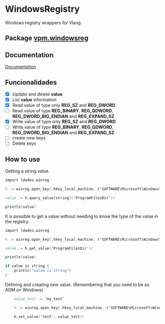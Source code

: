 
# WindowsRegistry

Windows registry wrappers for Vlang


## Package [vpm.windowsreg](https://vpm.vlang.io/packages/ldedev.windowsreg)


## Documentation

[Documentation](https://ldedev.github.io/WindowsRegistry)


## Funcionalidades

- [X] Update and delete **value**
- [X] List **value** information
- [X] Read value of type only **REG_SZ** and **REG_DWORD**
- [ ] Read value of type **REG_BINARY**, **REG_QDWORD**, **REG_DWORD_BIG_ENDIAN** and **REG_EXPAND_SZ** 
- [X] Write value of type only **REG_SZ** and **REG_DWORD**
- [ ] Write value of type **REG_BINARY**, **REG_QDWORD**, **REG_DWORD_BIG_ENDIAN** and **REG_EXPAND_SZ** 
- [ ] create new keys
- [ ] Delete keys

## How to use

Getting a string value.

```v
import ldedev.winreg

h := winreg.open_key(.hkey_local_machine, r'SOFTWARE\Microsoft\Windows\CurrentVersion', .key_read)!

value := h.query_value[string]('ProgramFilesDir')!

println(value)
```

It is possible to get a value without needing to know the type of the value in the registry.

```v
import ldedev.winreg

h := winreg.open_key(.hkey_local_machine, r'SOFTWARE\Microsoft\Windows\CurrentVersion', .key_read)!

value := h.get_value('ProgramFilesDir')!

println(value)

if value is string {
    println("value is string")
}
```


Defining and creating new value. (Remembering that you need to be as ADM on Windows)

```v
	value_test := 'my_test'

	h := winreg.open_key(.hkey_local_machine, r'SOFTWARE\Microsoft\Windows\CurrentVersion', .key_write)!

	h.set_value('test', value_test)!
```

